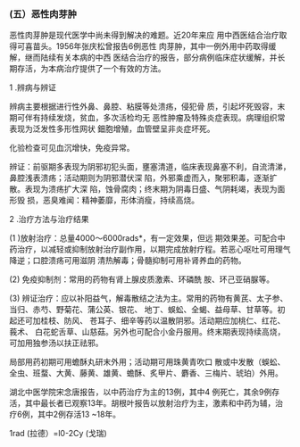 ### (五）恶性肉芽肿

  恶性肉芽肿是现代医学中尚未得到解决的难题。近20年来应 用中西医结合治疗取得可喜苗头。1956年张庆松曾报告6例恶性 肉芽肿，其中一例外用中药取得缓解，继而陆续有关本病的中西 医结合治疗的报告，部分病例临床症状缓解，并长期存活，为本病治疗提供了一个有效的方法。

  1 .辨病与辨证 

 辨病主要根据进行性外鼻、鼻腔、粘膜等处溃疡，侵犯骨 质，引起坏死毁容，末期可伴有持续发烧，贫血，多次活检均无  恶性肿瘤及特殊炎症表现。病理组织常表现为泛发性多形性网状 鈿胞增殖，血管壁呈非炎症坏死。  

 化验检查可见血沉增快，免疫异常。

  辨证：前驱期多表现为阴邪初犯头面，壅塞清道，临床表现鼻塞不利，自流清涕，鼻腔浅表溃疡；活动期则为阴邪潜伏深 陷，外邪乘虚而入，聚邪积毒，逐渐扩散。表现为溃疡扩大深 陷，蚀骨腐肉；终末期为阴毒日盛、气阴耗竭，表现为面形毁  损，恶臭难闻：精神萎靡，形体消瘦，持续高烧。

  2 .治疗方法与治疗结果

  (1  )放射治疗：总量4000〜6000rads*，有一定效果，但远 期效果差。可配合中药治疗，以减轻或抑制放射治疗副作用，以期完成放射疗程。若恶心呕吐可用理气降逆；口腔溃疡可用滋阴  清热解毒；骨髓抑制可用补肾养血的药物。 

 (2)      免疫抑制剂：常用的药物有肾上腺皮质激素、环磷酰 胺、环己亚硝脲等。

  (3)      辨证治疗：应以补阳益气，解毒散结之法为主。常用的药物有黄芪、太子参、当归、赤芍、野菊花、蒲公英、银花、 地丁、蜈蚣、全蝎、益母草、甘草等。初起还可加桂枝、防风、 苍耳子、细辛等药以温散阴邪。活动期应加桃仁、红花、莪术、  白花蛇舌草、山慈菇。另外也可配合小金丹服用。终末期表现持续高烧，可加用独参汤以扶正祛邪。  

局部用药初期可用蟾酥丸研末外用；活动期可用珠黄青吹口 散或中发散（蜈蚣、全虫、班蝥、大黄、藤黄、雄黄、蟾酥、炙甲片、麝香、三梅片、琥珀）外用。

  湖北中医学院宋念唐报告，以中药治疗为主的13例，其中4 例死亡，其余9例存活，其中最长者已观察13年。胡根叶报告以放射治疗为主，激素和中药为辅，治疗6例，其中2例存活13  ~18年。  

1rad (拉德）=l0-2Cy (戈瑞)  
